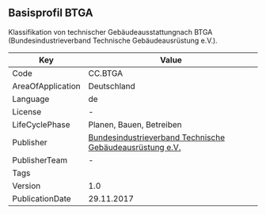 ## Basisprofil BTGA
Klassifikation von technischer Gebäudeausstattungnach BTGA (Bundesindustrieverband Technische Gebäudeausrüstung e.V.).

Key | Value |
--|--|
Code | CC.BTGA |  
AreaOfApplication | Deutschland |  
Language | de |  
License | - |  
LifeCyclePhase | Planen, Bauen, Betreiben |  
Publisher | [Bundesindustrieverband Technische Gebäudeausrüstung e.V.](http://www.cafmring.de) |  
PublisherTeam | - |  
Tags |  |  
Version | 1.0 |  
PublicationDate | 29.11.2017 |  
